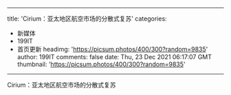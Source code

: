 
---
title: 'Cirium：亚太地区航空市场的分散式复苏'
categories: 
 - 新媒体
 - 199IT
 - 首页更新
headimg: 'https://picsum.photos/400/300?random=9835'
author: 199IT
comments: false
date: Thu, 23 Dec 2021 06:17:07 GMT
thumbnail: 'https://picsum.photos/400/300?random=9835'
---

<div>   
Cirium：亚太地区航空市场的分散式复苏  
</div>
            